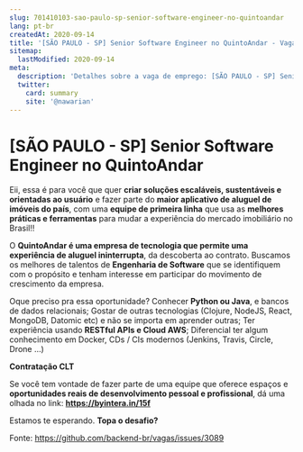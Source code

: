 ```yaml
---
slug: 701410103-sao-paulo-sp-senior-software-engineer-no-quintoandar
lang: pt-br
createdAt: 2020-09-14
title: '[SÃO PAULO - SP] Senior Software Engineer no QuintoAndar - Vaga de Emprego'
sitemap:
  lastModified: 2020-09-14
meta:
  description: 'Detalhes sobre a vaga de emprego: [SÃO PAULO - SP] Senior Software Engineer no QuintoAndar'
  twitter:
    card: summary
    site: '@nawarian'
---
```


# [SÃO PAULO - SP] Senior Software Engineer no QuintoAndar

Eii, essa é para você que quer **criar soluções escaláveis, sustentáveis e orientadas ao usuário** e fazer parte do **maior aplicativo de aluguel de imóveis do país**, com uma **equipe de primeira linha** que usa as **melhores práticas e ferramentas** para mudar a experiência do mercado imobiliário no Brasil!!

O **QuintoAndar é uma empresa de tecnologia que permite uma experiência de aluguel ininterrupta**, da descoberta ao contrato. Buscamos os melhores de talentos de **Engenharia de Software** que se identifiquem com o propósito e tenham interesse em participar do movimento de crescimento da empresa.

Oque preciso pra essa oportunidade?
Conhecer **Python ou Java**, e bancos de dados relacionais; Gostar de outras tecnologias (Clojure, NodeJS, React, MongoDB, Datomic etc) e não se importa em aprender outras; Ter experiência usando **RESTful APIs e Cloud AWS**; Diferencial ter algum conhecimento em Docker, CDs / CIs modernos (Jenkins, Travis, Circle, Drone …)

**Contratação CLT**

Se você tem vontade de fazer parte de uma equipe que oferece espaços e **oportunidades reais de desenvolvimento pessoal e profissional**, dá uma olhada no link: **https://byintera.in/15f**	

Estamos te esperando. **Topa o desafio?** 


Fonte: https://github.com/backend-br/vagas/issues/3089